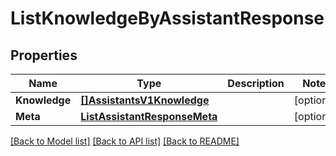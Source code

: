 # ListKnowledgeByAssistantResponse

## Properties

Name | Type | Description | Notes
------------ | ------------- | ------------- | -------------
**Knowledge** | [**[]AssistantsV1Knowledge**](AssistantsV1Knowledge.md) |  |[optional] 
**Meta** | [**ListAssistantResponseMeta**](ListAssistantResponseMeta.md) |  |[optional] 

[[Back to Model list]](../README.md#documentation-for-models) [[Back to API list]](../README.md#documentation-for-api-endpoints) [[Back to README]](../README.md)



